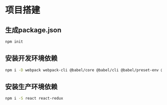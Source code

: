 # 项目搭建

## 生成package.json

```sh
npm init
```

## 安装开发环境依赖

```sh
npm i -D webpack webpack-cli @babel/core @babel/cli @babel/preset-env @babel/preset-react
```

## 安装生产环境依赖

```sh
npm i -S react react-redux
```

